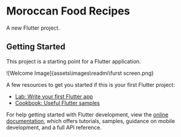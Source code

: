 # Moroccan Food Recipes

A new Flutter project.

## Getting Started

This project is a starting point for a Flutter application.

![Welcome Image]{assets\images\readmi\furst screen.png}

A few resources to get you started if this is your first Flutter project:

- [Lab: Write your first Flutter app](https://docs.flutter.dev/get-started/codelab)
- [Cookbook: Useful Flutter samples](https://docs.flutter.dev/cookbook)

For help getting started with Flutter development, view the
[online documentation](https://docs.flutter.dev/), which offers tutorials,
samples, guidance on mobile development, and a full API reference.
